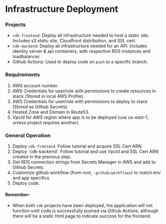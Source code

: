 # Infrastructure Deployment

### Projects
* `cdk-frontend`: Deploy all infrastructure needed to host a static site. Includes s3 static site, Cloudfront distribution, and SSL cert.
* `cdk-backend`: Deploy all infrastructure needed for an API. Includes identity server & api containers, with respective RDS instances and loadbalancer.
* Github Actions: Used to deploy code on `push` to a specific branch.

### Requirements
1. AWS account number.
2. AWS Credentials for user/role with permissions to create resources in stack (Stored in local AWS Profile).
3. AWS Credentials for user/role with permissions to deploy to stack (Stored as Github Secrets).
4. Hosted Zone and Domain in Route53.
5. VpcId for AWS region where app is to be deployed (use us-east-1, unless project requires another).

### General Operation

1. Deploy `cdk-frontend`. Follow tutorial and acquire SSL Cert ARN.
2. Deploy `cdk-backend'. Follow tutorial and use VpcId and SSL Cert ARN created in the previous step.
3. Get RDS connection strings from Secrets Manager in AWS and add to Github Secrets.
4. Customize github workflow (from root, `.github/workflows`) to match env and app specifics.
5. Deploy code.

#### Remember:
* When both `cdk` projects have been deployed, the application will not function until code is successfully pushed via Github Actions, although there will be a static html page to indicate success for the frontend.

